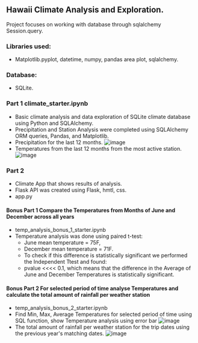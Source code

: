 ## Hawaii Climate Analysis and Exploration.
Project focuses on working with database through sqlalchemy Session.query.

### Libraries used:
* Matplotlib.pyplot, datetime, numpy, pandas area plot, sqlalchemy.

### Database:
* SQLite.

### Part 1 climate_starter.ipynb
* Basic climate analysis and data exploration of SQLite climate database using Python and SQLAlchemy.
* Precipitation and Station Analysis were completed using SQLAlchemy ORM queries, Pandas, and Matplotlib.
* Precipitation for the last 12 months.
![image](https://github.com/user-attachments/assets/29bfadf5-0452-4c60-bf4f-7fbec56a0d3b)
* Temperatures from the last 12 months from the most active station.
![image](https://github.com/user-attachments/assets/c3572c13-ffe6-4cab-a6e3-95c7541de5b9)

### Part 2
* Climate App that shows results of analysis.
* Flask API was created using Flask, hmtl, css.
* app.py

#### Bonus Part 1 Compare the Temperatures from Months of June and December across all years
* temp_analysis_bonus_1_starter.ipynb
* Temperature analysis was done using paired t-test:
  - June mean temperature = 75F,
  - December mean temperature = 71F.
  - To check if this difference is statistically significant we performed the Independent Ttest and found:
  - pvalue <<<< 0.1, which means that the difference in the Average of June and December Temperatures is statistically significant.

#### Bonus Part 2 For selected period of time analyse Temperatures and calculate the total amount of rainfall per weather station
* temp_analysis_bonus_2_starter.ipynb
* Find Min, Max, Average Temperatures for selected period of time using SQL function, show Temperature analysis using error bar
  ![image](https://github.com/user-attachments/assets/5b081f76-9028-42de-a942-b612d5a70f34)
* The total amount of rainfall per weather station for the trip dates using the previous year's matching dates.
  ![image](https://github.com/user-attachments/assets/419b3032-72ef-416a-8b85-9a32dd304a9f)

